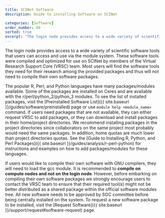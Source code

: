 ```yaml
---
title: SCINet Software
description: Guide to installing Software on SCINet

categories: [Software]
order_number: 40
sorted: true
excerpt: "The login node provides access to a wide variety of scientific software tools that users can access and use via the module system. These software tools were compiled and optimized for use on SCINet by members of the Virtual Research Support Core (VRSC) team. Most users will find the software tools they need for their research among the provided packages and thus will not need to compile their own software packages. <br /> <br />To learn more about graphical software such as Galaxy, CSC, Geneious, RStudio, and Juptyer, please select the <a href='/guides/software/preinstalled'>Software Preinstalled on Ceres</a> guide"
---
```


The login node provides access to a wide variety of scientific software tools that users can access and use via the module system. These software tools were compiled and optimized for use on SCINet by members of the Virtual Research Support Core (VRSC) team. Most users will find the software tools they need for their research among the provided packages and thus will not need to compile their own software packages.

The popular R, Perl, and Python languages have many packages/modules available. Some of the packages are installed on Ceres and are available with the r/perl/python_2/python_3 modules. To see the list of installed packages, visit the [Preinstalled Software List]({{ site.baseurl }}/guides/software/preinstalled) page or use  `module help <module_name>`  command. If users need packages that are not available, they can either request VRSC to add packages, or they can download and install packages in their home/project directories. We recommend installing packages in the project directories since collaborators on the same project most probably would need the same packages. In addition, home quotas are much lower than project directories quotas. See the [Guide to Installing R, Python, and Perl Packages]({{ site.baseurl }}/guides/analysis/r-perl-python) for instructions and examples on how to add packages/modules for these languages.

If users would like to compile their own software with GNU compilers, they will need to load the gcc module. It is recommended to **compile on compute nodes and not on the login node**. However, before embarking on compiling their own software packages we strongly encourage users to contact the VRSC team to ensure that their required tool(s) might not be better distributed as a shared package within the official software modules tree. All new software needs to be approved by SOC committee before being centrally installed on the system. To request a new software package to be installed, visit the [Request Software]({{ site.baseurl }}/support/request#software-request) page.